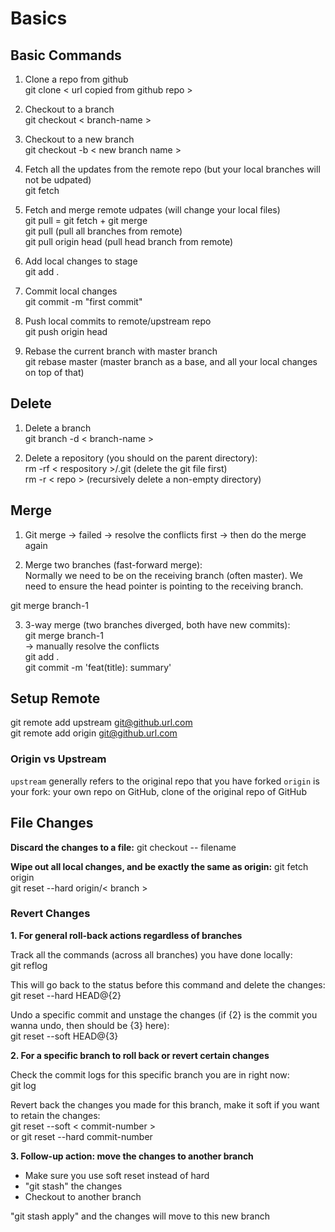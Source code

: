 # Basics

## Basic Commands

1. Clone a repo from github  
git clone < url copied from github repo >

2. Checkout to a branch  
git checkout < branch-name >

3. Checkout to a new branch  
git checkout -b < new branch name >

4. Fetch all the updates from the remote repo (but your local branches will not be udpated)  
git fetch 

5. Fetch and merge remote udpates (will change your local files)  
git pull = git fetch + git merge  
git pull (pull all branches from remote)  
git pull origin head (pull head branch from remote)  

6. Add local changes to stage  
git add .

7. Commit local changes  
git commit -m "first commit"

8. Push local commits to remote/upstream repo  
git push origin head

9. Rebase the current branch with master branch  
git rebase master (master branch as a base, and all your local changes on top of that)


## Delete

1. Delete a branch  
git branch -d < branch-name > 

2. Delete a repository (you should on the parent directory):  
 rm -rf < respository >/.git    (delete the git file first)  
 rm -r < repo >   (recursively delete a non-empty directory)  

## Merge

1. Git merge -> failed -> resolve the conflicts first -> then do the merge again  

2. Merge two branches (fast-forward merge):    
Normally we need to be on the receiving branch (often master). We need to ensure the head pointer is pointing to the receiving branch.

git merge branch-1

3. 3-way merge (two branches diverged, both have new commits):  
 git merge branch-1  
 -> manually resolve the conflicts  
 git add .  
 git commit -m 'feat(title): summary'  

## Setup Remote

git remote add upstream git@github.url.com  
git remote add origin git@github.url.com

### Origin vs Upstream

`upstream` generally refers to the original repo that you have forked
`origin` is your fork: your own repo on GitHub, clone of the original repo of GitHub


## File Changes

**Discard the changes to a file:**
git checkout -- filename  

**Wipe out all local changes, and be exactly the same as origin:**
git fetch origin  
git reset --hard origin/< branch >   


### Revert Changes

**1. For general roll-back actions regardless of branches**

Track all the commands (across all branches) you have done locally:  
git reflog

This will go back to the status before this command and delete the changes:   
git reset --hard HEAD@{2}

Undo a specific commit and unstage the changes (if {2} is the commit you wanna undo, then should be {3} here):  
git reset --soft HEAD@{3}  

**2. For a specific branch to roll back or revert certain changes**

Check the commit logs for this specific branch you are in right now:  
git log
	
Revert back the changes you made for this branch, make it soft if you want to retain the changes:  
git reset --soft < commit-number >  
or git reset --hard commit-number  
	
**3. Follow-up action: move the changes to another branch**

- Make sure you use soft reset instead of hard
- "git stash" the changes
- Checkout to another branch

"git stash apply" and the changes will move to this new branch

